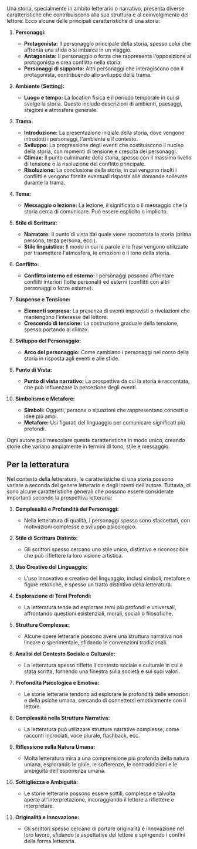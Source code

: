 Una storia, specialmente in ambito letterario o narrativo, presenta diverse caratteristiche che contribuiscono alla sua struttura e al coinvolgimento del lettore. Ecco alcune delle principali caratteristiche di una storia:

1. **Personaggi:**
   - **Protagonista:** Il personaggio principale della storia, spesso colui che affronta una sfida o si imbarca in un viaggio.
   - **Antagonista:** Il personaggio o forza che rappresenta l'opposizione al protagonista e crea conflitto nella storia.
   - **Personaggi di supporto:** Altri personaggi che interagiscono con il protagonista, contribuendo allo sviluppo della trama.

2. **Ambiente (Setting):**
   - **Luogo e tempo:** La location fisica e il periodo temporale in cui si svolge la storia. Questo include descrizioni di ambienti, paesaggi, stagioni e atmosfera generale.

3. **Trama:**
   - **Introduzione:** La presentazione iniziale della storia, dove vengono introdotti i personaggi, l'ambiente e il contesto.
   - **Sviluppo:** La progressione degli eventi che costituiscono il nucleo della storia, con momenti di tensione e crescita dei personaggi.
   - **Climax:** Il punto culminante della storia, spesso con il massimo livello di tensione o la risoluzione del conflitto principale.
   - **Risoluzione:** La conclusione della storia, in cui vengono risolti i conflitti e vengono fornite eventuali risposte alle domande sollevate durante la trama.

4. **Tema:**
   - **Messaggio o lezione:** La lezione, il significato o il messaggio che la storia cerca di comunicare. Può essere esplicito o implicito.

5. **Stile di Scrittura:**
   - **Narratore:** Il punto di vista dal quale viene raccontata la storia (prima persona, terza persona, ecc.).
   - **Stile linguistico:** Il modo in cui le parole e le frasi vengono utilizzate per trasmettere l'atmosfera, le emozioni e il tono della storia.

6. **Conflitto:**
   - **Conflitto interno ed esterno:** I personaggi possono affrontare conflitti interiori (lotte personali) ed esterni (conflitti con altri personaggi o forze esterne).

7. **Suspense e Tensione:**
   - **Elementi sorpresa:** La presenza di eventi imprevisti o rivelazioni che mantengono l'interesse del lettore.
   - **Crescendo di tensione:** La costruzione graduale della tensione, spesso portando al climax.

8. **Sviluppo del Personaggio:**
   - **Arco del personaggio:** Come cambiano i personaggi nel corso della storia in risposta agli eventi e alle sfide.

9. **Punto di Vista:**
   - **Punto di vista narrativo:** La prospettiva da cui la storia è raccontata, che può influenzare la percezione degli eventi.

10. **Simbolismo e Metafore:**
    - **Simboli:** Oggetti, persone o situazioni che rappresentano concetti o idee più ampi.
    - **Metafore:** Usi figurati del linguaggio per comunicare significati più profondi.

Ogni autore può mescolare queste caratteristiche in modo unico, creando storie che variano ampiamente in termini di tono, stile e messaggio.



## Per la letteratura
Nel contesto della letteratura, le caratteristiche di una storia possono variare a seconda del genere letterario e degli intenti dell'autore. Tuttavia, ci sono alcune caratteristiche generali che possono essere considerate importanti secondo la prospettiva letteraria:

1. **Complessità e Profondità dei Personaggi:**
   - Nella letteratura di qualità, i personaggi spesso sono sfaccettati, con motivazioni complesse e sviluppo psicologico.

2. **Stile di Scrittura Distinto:**
   - Gli scrittori spesso cercano uno stile unico, distintivo e riconoscibile che può riflettere la loro visione artistica.

3. **Uso Creativo del Linguaggio:**
   - L'uso innovativo e creativo del linguaggio, inclusi simboli, metafore e figure retoriche, è spesso un tratto distintivo della letteratura.

4. **Esplorazione di Temi Profondi:**
   - La letteratura tende ad esplorare temi più profondi e universali, affrontando questioni esistenziali, morali, sociali o filosofiche.

5. **Struttura Complessa:**
   - Alcune opere letterarie possono avere una struttura narrativa non lineare o sperimentale, sfidando le convenzioni tradizionali.

6. **Analisi del Contesto Sociale e Culturale:**
   - La letteratura spesso riflette il contesto sociale e culturale in cui è stata scritta, fornendo una finestra sulla società e sui suoi valori.

7. **Profondità Psicologica e Emotiva:**
   - Le storie letterarie tendono ad esplorare le profondità delle emozioni e della psiche umana, cercando di connettersi emotivamente con il lettore.

8. **Complessità nella Struttura Narrativa:**
   - La letteratura può utilizzare strutture narrative complesse, come racconti incrociati, voce plurale, flashback, ecc.

9. **Riflessione sulla Natura Umana:**
   - Molta letteratura mira a una comprensione più profonda della natura umana, esplorando le gioie, le sofferenze, le contraddizioni e le ambiguità dell'esperienza umana.

10. **Sottigliezza e Ambiguità:**
    - Le storie letterarie possono essere sottili, complesse e talvolta aperte all'interpretazione, incoraggiando il lettore a riflettere e interpretare.

11. **Originalità e Innovazione:**
    - Gli scrittori spesso cercano di portare originalità e innovazione nel loro lavoro, sfidando le aspettative del lettore e spingendo i confini della forma letteraria.


